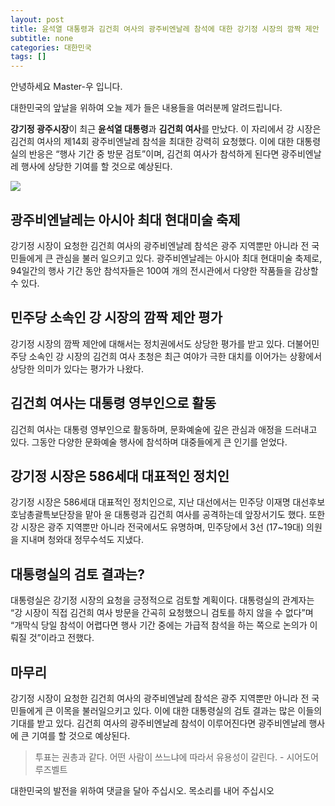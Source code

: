 ```yaml
---
layout: post
title: 윤석열 대통령과 김건희 여사의 광주비엔날레 참석에 대한 강기정 시장의 깜짝 제안
subtitle: none
categories: 대한민국
tags: []
---
```


안녕하세요 Master-우 입니다.

대한민국의 앞날을 위하여 오늘 제가 들은 내용들을 여러분께 알려드립니다.



**강기정 광주시장**이 최근 **윤석열 대통령**과 **김건희 여사**를 만났다. 이 자리에서 강 시장은 김건희 여사의 제14회 광주비엔날레 참석을 최대한 강력히 요청했다. 이에 대한 대통령실의 반응은 “행사 기간 중 방문 검토”이며, 김건희 여사가 참석하게 된다면 광주비엔날레 행사에 상당한 기여를 할 것으로 예상된다.



![](https://source.unsplash.com/800x450/?luxury)

##  광주비엔날레는 아시아 최대 현대미술 축제

강기정 시장이 요청한 김건희 여사의 광주비엔날레 참석은 광주 지역뿐만 아니라 전 국민들에게 큰 관심을 불러 일으키고 있다. 광주비엔날레는 아시아 최대 현대미술 축제로, 94일간의 행사 기간 동안 참석자들은 100여 개의 전시관에서 다양한 작품들을 감상할 수 있다.

## 민주당 소속인 강 시장의 깜짝 제안 평가

강기정 시장의 깜짝 제안에 대해서는 정치권에서도 상당한 평가를 받고 있다. 더불어민주당 소속인 강 시장의 김건희 여사 초청은 최근 여야가 극한 대치를 이어가는 상황에서 상당한 의미가 있다는 평가가 나왔다.

## 김건희 여사는 대통령 영부인으로 활동

김건희 여사는 대통령 영부인으로 활동하며, 문화예술에 깊은 관심과 애정을 드러내고 있다. 그동안 다양한 문화예술 행사에 참석하며 대중들에게 큰 인기를 얻었다.

## 강기정 시장은 586세대 대표적인 정치인

강기정 시장은 586세대 대표적인 정치인으로, 지난 대선에서는 민주당 이재명 대선후보 호남총괄특보단장을 맡아 윤 대통령과 김건희 여사를 공격하는데 앞장서기도 했다. 또한 강 시장은 광주 지역뿐만 아니라 전국에서도 유명하며, 민주당에서 3선 (17~19대) 의원을 지내며 청와대 정무수석도 지냈다.

## 대통령실의 검토 결과는?

대통령실은 강기정 시장의 요청을 긍정적으로 검토할 계획이다. 대통령실의 관계자는 “강 시장이 직접 김건희 여사 방문을 간곡히 요청했으니 검토를 하지 않을 수 없다”며 “개막식 당일 참석이 어렵다면 행사 기간 중에는 가급적 참석을 하는 쪽으로 논의가 이뤄질 것”이라고 전했다.

## 마무리

강기정 시장이 요청한 김건희 여사의 광주비엔날레 참석은 광주 지역뿐만 아니라 전 국민들에게 큰 이목을 불러일으키고 있다. 이에 대한 대통령실의 검토 결과는 많은 이들의 기대를 받고 있다. 김건희 여사의 광주비엔날레 참석이 이루어진다면 광주비엔날레 행사에 큰 기여를 할 것으로 예상된다.


> 투표는 권총과 같다. 어떤 사람이 쓰느냐에 따라서 유용성이 갈린다. - 시어도어 루즈벨트

대한민국의 발전을 위하여 댓글을 달아 주십시오. 목소리를 내어 주십시오
